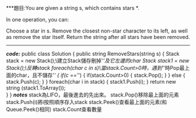 ***題目:You are given a string s, which contains stars *.

In one operation, you can:

Choose a star in s.
Remove the closest non-star character to its left, as well as remove the star itself.
Return the string after all stars have been removed.
***
***code:***
public class Solution {
    public string RemoveStars(string s) {
        Stack<char> stack = new Stack<char>();\\建立Stack儲存刪掉'*'及它左邊的char
        Stack<char> stack1 = new Stack<char>();\\反轉stack
        foreach(char c in s)\\當stack.Count>0時，遇到'*'時Pop最上面的char，且不儲存'*'
        {
            if(c =='*')
            {
                if(stack.Count>0)
                {
                    stack.Pop();
                }
            }
            else
            {
                stack.Push(c);
            }
        }
        foreach(char i in stack)
        {
            stack1.Push(i);
        }
        return new string (stack1.ToArray());        
    }
}
***notes***
stack為LIFO，最後進去的先出來。
stack.Pop()移除最上面的元素
stack.Push(i)將i按照順序存入stack
stack.Peek()查看最上面的元素(和Queue.Peek()相同)
stack.Count查看數量
